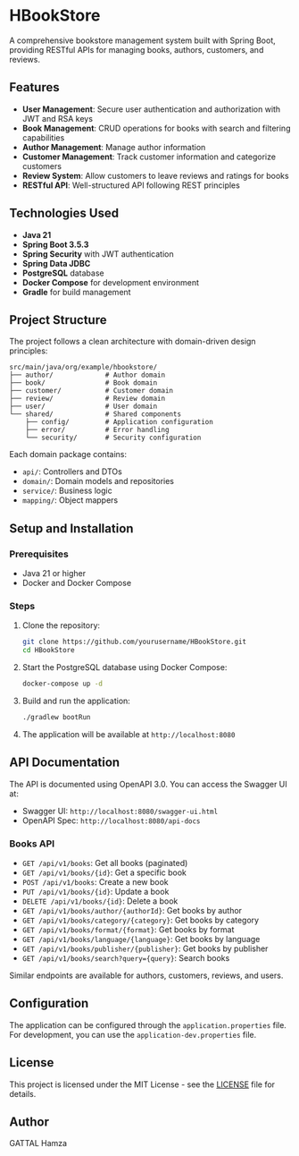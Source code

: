# HBookStore

A comprehensive bookstore management system built with Spring Boot, providing RESTful APIs for managing books, authors,
customers, and reviews.

## Features

- **User Management**: Secure user authentication and authorization with JWT and RSA keys
- **Book Management**: CRUD operations for books with search and filtering capabilities
- **Author Management**: Manage author information
- **Customer Management**: Track customer information and categorize customers
- **Review System**: Allow customers to leave reviews and ratings for books
- **RESTful API**: Well-structured API following REST principles

## Technologies Used

- **Java 21**
- **Spring Boot 3.5.3**
- **Spring Security** with JWT authentication
- **Spring Data JDBC**
- **PostgreSQL** database
- **Docker Compose** for development environment
- **Gradle** for build management

## Project Structure

The project follows a clean architecture with domain-driven design principles:

```
src/main/java/org/example/hbookstore/
├── author/             # Author domain
├── book/               # Book domain
├── customer/           # Customer domain
├── review/             # Review domain
├── user/               # User domain
└── shared/             # Shared components
    ├── config/         # Application configuration
    ├── error/          # Error handling
    └── security/       # Security configuration
```

Each domain package contains:

- `api/`: Controllers and DTOs
- `domain/`: Domain models and repositories
- `service/`: Business logic
- `mapping/`: Object mappers

## Setup and Installation

### Prerequisites

- Java 21 or higher
- Docker and Docker Compose

### Steps

1. Clone the repository:
   ```bash
   git clone https://github.com/yourusername/HBookStore.git
   cd HBookStore
   ```

2. Start the PostgreSQL database using Docker Compose:
   ```bash
   docker-compose up -d
   ```

3. Build and run the application:
   ```bash
   ./gradlew bootRun
   ```

4. The application will be available at `http://localhost:8080`

## API Documentation

The API is documented using OpenAPI 3.0. You can access the Swagger UI at:

- Swagger UI: `http://localhost:8080/swagger-ui.html`
- OpenAPI Spec: `http://localhost:8080/api-docs`

### Books API

- `GET /api/v1/books`: Get all books (paginated)
- `GET /api/v1/books/{id}`: Get a specific book
- `POST /api/v1/books`: Create a new book
- `PUT /api/v1/books/{id}`: Update a book
- `DELETE /api/v1/books/{id}`: Delete a book
- `GET /api/v1/books/author/{authorId}`: Get books by author
- `GET /api/v1/books/category/{category}`: Get books by category
- `GET /api/v1/books/format/{format}`: Get books by format
- `GET /api/v1/books/language/{language}`: Get books by language
- `GET /api/v1/books/publisher/{publisher}`: Get books by publisher
- `GET /api/v1/books/search?query={query}`: Search books

Similar endpoints are available for authors, customers, reviews, and users.

## Configuration

The application can be configured through the `application.properties` file. For development, you can use the
`application-dev.properties` file.

## License

This project is licensed under the MIT License - see the [LICENSE](LICENSE) file for details.

## Author

GATTAL Hamza